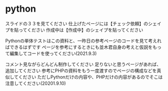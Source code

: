 # python

スライドの３３を見てください
仕上げたページには【チェック依頼】のシェイプを貼ってください
作成中は【作成中】のシェイプを貼ってください

Pythonの単体テストはこの資料と、一昨日の参考ページのコードを見て考えればできるはずです
ページを参考にするときにも並木君自身の考えと仮説をもって編集してコードを使ってください(2021.9.3)

コメント見ながらどんどん制作してください
足りないと思うページがあれば、追加してください
参考にPHPの資料をもう一度渡すのでページの構成などを真似してください
ただしPythonだけの内容や、PHPだけの内容があるのでそこは注意してください(20201.9.10)